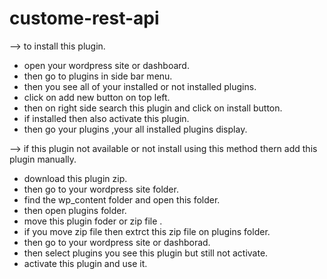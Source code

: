 # custome-rest-api

--> to install this plugin.

- open your wordpress site or dashboard.
- then go to plugins in side bar menu.
- then you see all of your installed or not installed plugins.
- click on add new button on top left.
- then on right side search this plugin and click on install button.
- if installed then also activate this plugin.
- then go your plugins ,your all installed plugins display.

--> if this plugin not available or not install using this method thern add this plugin manually.

- download this plugin zip.
- then go to your wordpress site folder.
- find the wp_content folder and open this folder.
- then open plugins folder.
- move this plugin foder or zip file .
- if you move zip file then extrct this zip file on plugins folder.
- then go to your wordpress site or dashborad.
- then select plugins you see this plugin but still not activate.
- activate this plugin and use it.
